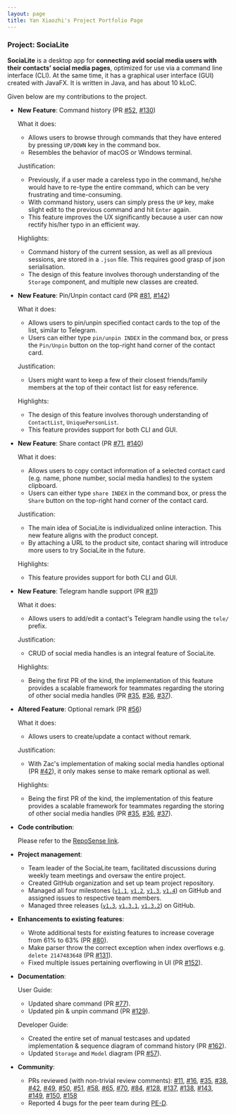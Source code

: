 ```yaml
---
layout: page
title: Yan Xiaozhi's Project Portfolio Page
---
```


### Project: SociaLite

**SociaLite** is a desktop app for **connecting avid social media users with their contacts’ social media pages**, optimized for use via a command line interface (CLI). At the same time, it has a graphical user interface (GUI) created with JavaFX. It is written in Java, and has about 10 kLoC.

Given below are my contributions to the project.


* **New Feature**: Command history (PR [\#52](https://github.com/AY2122S1-CS2103T-F11-4/tp/pull/52), [\#130](https://github.com/AY2122S1-CS2103T-F11-4/tp/pull/130))

  What it does:
  * Allows users to browse through commands that they have entered by pressing `UP/DOWN` key in the command box.
  * Resembles the behavior of macOS or Windows terminal.

  Justification:
  * Previously, if a user made a careless typo in the command, he/she would have to re-type the entire command, which can be very frustrating and time-consuming.
  * With command history, users can simply press the `UP` key, make slight edit to the previous command and hit `Enter` again.
  * This feature improves the UX significantly because a user can now rectify his/her typo in an efficient way.

  Highlights:
  * Command history of the current session, as well as all previous sessions, are stored in a `.json` file. This requires good grasp of json serialisation.
  * The design of this feature involves thorough understanding of the `Storage` component, and multiple new classes are created.



* **New Feature**: Pin/Unpin contact card (PR [\#81](https://github.com/AY2122S1-CS2103T-F11-4/tp/pull/81), [\#142](https://github.com/AY2122S1-CS2103T-F11-4/tp/pull/142))

  What it does:
  * Allows users to pin/unpin specified contact cards to the top of the list, similar to Telegram.
  * Users can either type `pin/unpin INDEX` in the command box, or press the `Pin/Unpin` button on the top-right hand corner of the contact card.

  Justification:
  * Users might want to keep a few of their closest friends/family members at the top of their contact list for easy reference.

  Highlights:
  * The design of this feature involves thorough understanding of `ContactList`, `UniquePersonList`.
  * This feature provides support for both CLI and GUI.



* **New Feature**: Share contact (PR [\#71](https://github.com/AY2122S1-CS2103T-F11-4/tp/pull/71), [\#140](https://github.com/AY2122S1-CS2103T-F11-4/tp/pull/140))

  What it does:
  * Allows users to copy contact information of a selected contact card (e.g. name, phone number, social media handles) to the system clipboard.
  * Users can either type `share INDEX` in the command box, or press the `Share` button on the top-right hand corner of the contact card.

  Justification:
  * The main idea of SociaLite is individualized online interaction. This new feature aligns with the product concept.
  * By attaching a URL to the product site, contact sharing will introduce more users to try SociaLite in the future.

  Highlights:
  * This feature provides support for both CLI and GUI.



* **New Feature**: Telegram handle support (PR [\#31](https://github.com/AY2122S1-CS2103T-F11-4/tp/pull/31))

  What it does:
  * Allows users to add/edit a contact's Telegram handle using the `tele/` prefix.

  Justification:
  * CRUD of social media handles is an integral feature of SociaLite.

  Highlights:
  * Being the first PR of the kind, the implementation of this feature provides a scalable framework for teammates regarding the storing of other social media handles (PR [\#35](https://github.com/AY2122S1-CS2103T-F11-4/tp/pull/35), [\#36](https://github.com/AY2122S1-CS2103T-F11-4/tp/pull/36), [\#37](https://github.com/AY2122S1-CS2103T-F11-4/tp/pull/37)).



* **Altered Feature**: Optional remark (PR [\#56](https://github.com/AY2122S1-CS2103T-F11-4/tp/pull/56))

  What it does:
  * Allows users to create/update a contact without remark.

  Justification:
  * With Zac's implementation of making social media handles optional (PR [\#42](https://github.com/AY2122S1-CS2103T-F11-4/tp/pull/42)), it only makes sense to make remark optional as well.

  Highlights:
  * Being the first PR of the kind, the implementation of this feature provides a scalable framework for teammates regarding the storing of other social media handles (PR [\#35](https://github.com/AY2122S1-CS2103T-F11-4/tp/pull/35), [\#36](https://github.com/AY2122S1-CS2103T-F11-4/tp/pull/36), [\#37](https://github.com/AY2122S1-CS2103T-F11-4/tp/pull/37)).


  
* **Code contribution**:

  Please refer to the [RepoSense link](https://nus-cs2103-ay2122s1.github.io/tp-dashboard/?search=david-eom&sort=totalCommits%20dsc&sortWithin=title&timeframe=commit&mergegroup=&groupSelect=groupByNone&breakdown=true&tabOpen=true&tabType=authorship&tabAuthor=david-eom&tabRepo=AY2122S1-CS2103T-F11-4%2Ftp%5Bmaster%5D&authorshipIsMergeGroup=false&authorshipFileTypes=docs~functional-code~test-code~other&authorshipIsBinaryFileTypeChecked=false&checkedFileTypes=docs~functional-code~test-code~other).



* **Project management**:
  * Team leader of the SociaLite team, facilitated discussions during weekly team meetings and oversaw the entire project. 
  * Created GitHub organization and set up team project repository.
  * Managed all four milestones ([`v1.1`](https://github.com/AY2122S1-CS2103T-F11-4/tp/milestone/1), [`v1.2`](https://github.com/AY2122S1-CS2103T-F11-4/tp/milestone/1), [`v1.3`](https://github.com/AY2122S1-CS2103T-F11-4/tp/milestone/3), [`v1.4`](https://github.com/AY2122S1-CS2103T-F11-4/tp/milestone/4)) on GitHub and assigned issues to respective team members.
  * Managed three releases ([`v1.3`](https://github.com/AY2122S1-CS2103T-F11-4/tp/releases/tag/v1.3), [`v1.3.1`](https://github.com/AY2122S1-CS2103T-F11-4/tp/releases/tag/v1.3.1), [`v1.3.2`](https://github.com/AY2122S1-CS2103T-F11-4/tp/releases/tag/v1.3.2)) on GitHub.


  
* **Enhancements to existing features**:
  * Wrote additional tests for existing features to increase coverage from 61% to 63% (PR [\#80](https://github.com/AY2122S1-CS2103T-F11-4/tp/pull/80)).
  * Make parser throw the correct exception when index overflows e.g. `delete 2147483648` (PR [\#131](https://github.com/AY2122S1-CS2103T-F11-4/tp/pull/131)).
  * Fixed multiple issues pertaining overflowing in UI (PR [\#152](https://github.com/AY2122S1-CS2103T-F11-4/tp/pull/152)).



* **Documentation**:

  User Guide:
  * Updated share command (PR [\#77](https://github.com/AY2122S1-CS2103T-F11-4/tp/pull/77)).
  * Updated pin & unpin command (PR [\#129](https://github.com/AY2122S1-CS2103T-F11-4/tp/pull/129)).

  Developer Guide:
  * Created the entire set of manual testcases and updated implementation & sequence diagram of command history (PR [#162](https://github.com/AY2122S1-CS2103T-F11-4/tp/pull/162)).
  * Updated `Storage` and `Model` diagram (PR [\#57](https://github.com/AY2122S1-CS2103T-F11-4/tp/pull/57)).



* **Community**:
  * PRs reviewed (with non-trivial review comments): [\#11](https://github.com/AY2122S1-CS2103T-F11-4/tp/pull/11), [\#16](https://github.com/AY2122S1-CS2103T-F11-4/tp/pull/16), [\#35](https://github.com/AY2122S1-CS2103T-F11-4/tp/pull/35), [\#38](https://github.com/AY2122S1-CS2103T-F11-4/tp/pull/38), [\#42](https://github.com/AY2122S1-CS2103T-F11-4/tp/pull/42), [\#49](https://github.com/AY2122S1-CS2103T-F11-4/tp/pull/49), [\#50](https://github.com/AY2122S1-CS2103T-F11-4/tp/pull/50), [\#51](https://github.com/AY2122S1-CS2103T-F11-4/tp/pull/51), [\#58](https://github.com/AY2122S1-CS2103T-F11-4/tp/pull/58), [\#65](https://github.com/AY2122S1-CS2103T-F11-4/tp/pull/65), [\#70](https://github.com/AY2122S1-CS2103T-F11-4/tp/pull/70), [\#84](https://github.com/AY2122S1-CS2103T-F11-4/tp/pull/84), [\#128](https://github.com/AY2122S1-CS2103T-F11-4/tp/pull/128), [\#137](https://github.com/AY2122S1-CS2103T-F11-4/tp/pull/137), [\#138](https://github.com/AY2122S1-CS2103T-F11-4/tp/pull/138), [\#143](https://github.com/AY2122S1-CS2103T-F11-4/tp/pull/143), [\#149](https://github.com/AY2122S1-CS2103T-F11-4/tp/pull/149), [\#150](https://github.com/AY2122S1-CS2103T-F11-4/tp/pull/150), [\#158](https://github.com/AY2122S1-CS2103T-F11-4/tp/pull/158)
  * Reported 4 bugs for the peer team during [PE-D](https://github.com/david-eom/ped/issues).

